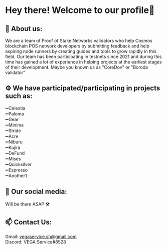 # Hey there! Welcome to our profile👋
## 📖 About us:
We are a team of Proof of Stake Networks validators who help Cosmos blockchain POS network developers by submitting feedback and help aspiring node runners by creating guides and tools to grow rapidly in this field. Our team has been participating in testnets since 2021 and during this time has gained a lot of experience in helping projects at the earliest stages of their development. Maybe you known us as "CoreDov" or "Boroda validator"
## ⚙️ We have participated/participating in projects such as:
➖Celestia\
➖Paloma\
➖Gear\
➖Minima\
➖Stride\
➖Acre\
➖Niburu\
➖Kujira\
➖DeFund\
➖Mises\
➖Quicksilver\
➖Espresso\
➖Another1
## 📢 Our social media:
Will be there ASAP 🛠
## 📫 Contact Us:
Gmail: vegaservice.sh@gmail.com\
Discord: VEGA Service#8528
